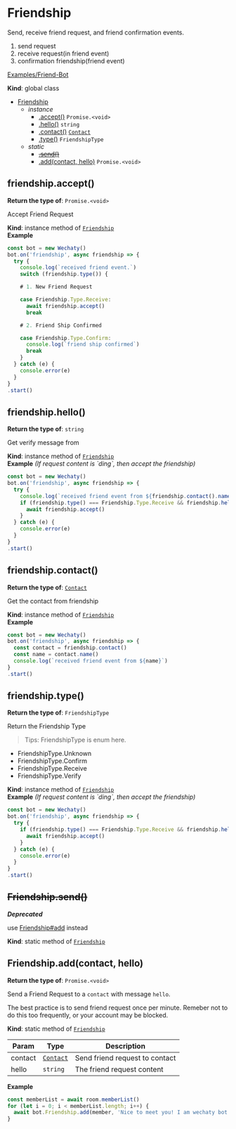 # Friendship
Send, receive friend request, and friend confirmation events.

1. send request
2. receive request(in friend event)
3. confirmation friendship(friend event)

[Examples/Friend-Bot](https://github.com/Chatie/wechaty/blob/master/examples/friend-bot.ts)

**Kind**: global class  

* [Friendship](/api/friendship)
    * _instance_
        * [.accept()](#Friendshipaccept) <code>Promise.&lt;void&gt;</code>
        * [.hello()](#Friendshiphello) <code>string</code>
        * [.contact()](#Friendshipcontact) [<code>Contact</code>](/api/contact)
        * [.type()](#Friendshiptype) <code>FriendshipType</code>
    * _static_
        * ~~[.send()](#Friendshipsend)~~
        * [.add(contact, hello)](#Friendshipadd) <code>Promise.&lt;void&gt;</code>

<a id="friendshipaccept"></a>

## friendship.accept()

**Return the type of**: <code>Promise.&lt;void&gt;</code>


Accept Friend Request

**Kind**: instance method of [<code>Friendship</code>](/api/friendship)  
**Example**  
```js
const bot = new Wechaty()
bot.on('friendship', async friendship => {
  try {
    console.log(`received friend event.`)
    switch (friendship.type()) {

    # 1. New Friend Request

    case Friendship.Type.Receive:
      await friendship.accept()
      break

    # 2. Friend Ship Confirmed

    case Friendship.Type.Confirm:
      console.log(`friend ship confirmed`)
      break
    }
  } catch (e) {
    console.error(e)
  }
}
.start()
```
<a id="friendshiphello"></a>

## friendship.hello()

**Return the type of**: <code>string</code>


Get verify message from

**Kind**: instance method of [<code>Friendship</code>](/api/friendship)  
**Example** *(If request content is &#x60;ding&#x60;, then accept the friendship)*  
```js
const bot = new Wechaty()
bot.on('friendship', async friendship => {
  try {
    console.log(`received friend event from ${friendship.contact().name()}`)
    if (friendship.type() === Friendship.Type.Receive && friendship.hello() === 'ding') {
      await friendship.accept()
    }
  } catch (e) {
    console.error(e)
  }
}
.start()
```
<a id="friendshipcontact"></a>

## friendship.contact()

**Return the type of**: [<code>Contact</code>](/api/contact)


Get the contact from friendship

**Kind**: instance method of [<code>Friendship</code>](/api/friendship)  
**Example**  
```js
const bot = new Wechaty()
bot.on('friendship', async friendship => {
  const contact = friendship.contact()
  const name = contact.name()
  console.log(`received friend event from ${name}`)
}
.start()
```
<a id="friendshiptype"></a>

## friendship.type()

**Return the type of**: <code>FriendshipType</code>


Return the Friendship Type
> Tips: FriendshipType is enum here. </br>
- FriendshipType.Unknown  </br>
- FriendshipType.Confirm  </br>
- FriendshipType.Receive  </br>
- FriendshipType.Verify   </br>

**Kind**: instance method of [<code>Friendship</code>](/api/friendship)  
**Example** *(If request content is &#x60;ding&#x60;, then accept the friendship)*  
```js
const bot = new Wechaty()
bot.on('friendship', async friendship => {
  try {
    if (friendship.type() === Friendship.Type.Receive && friendship.hello() === 'ding') {
      await friendship.accept()
    }
  } catch (e) {
    console.error(e)
  }
}
.start()
```
<a id="friendshipsend"></a>

## ~~Friendship.send()~~
***Deprecated***

use [Friendship#add](Friendship#add) instead

**Kind**: static method of [<code>Friendship</code>](/api/friendship)  
<a id="friendshipadd"></a>

## Friendship.add(contact, hello)

**Return the type of**: <code>Promise.&lt;void&gt;</code>


Send a Friend Request to a `contact` with message `hello`.

The best practice is to send friend request once per minute.
Remeber not to do this too frequently, or your account may be blocked.

**Kind**: static method of [<code>Friendship</code>](/api/friendship)  

| Param | Type | Description |
| --- | --- | --- |
| contact | [<code>Contact</code>](/api/contact) | Send friend request to contact |
| hello | <code>string</code> | The friend request content |

**Example**  
```js
const memberList = await room.memberList()
for (let i = 0; i < memberList.length; i++) {
  await bot.Friendship.add(member, 'Nice to meet you! I am wechaty bot!')
}
```
<a id="message"></a>
